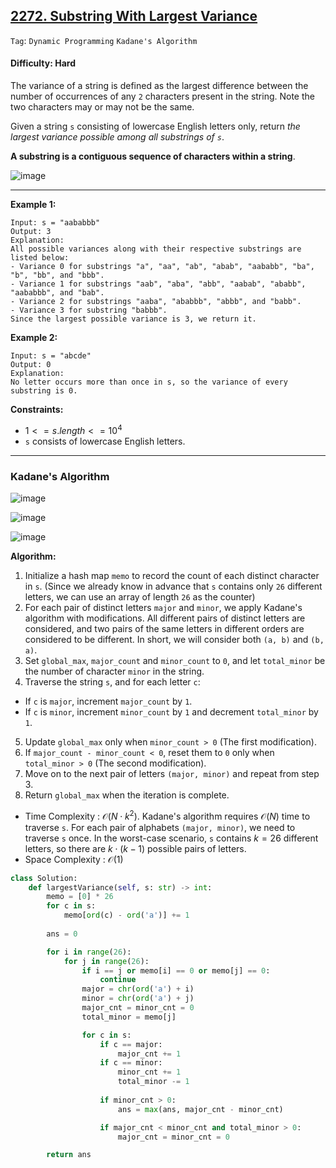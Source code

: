 ## [2272. Substring With Largest Variance](https://leetcode.com/problems/substring-with-largest-variance/)

```Tag```: ```Dynamic Programming``` ```Kadane's Algorithm```

#### Difficulty: Hard

The variance of a string is defined as the largest difference between the number of occurrences of any ```2``` characters present in the string. Note the two characters may or may not be the same.

Given a string ```s``` consisting of lowercase English letters only, return _the largest variance possible among all substrings of ```s```_.

__A substring is a contiguous sequence of characters within a string__.

![image](https://github.com/quananhle/Python/assets/35042430/0f25768b-5916-437d-9299-f89ae69175e6)

---

__Example 1:__
```
Input: s = "aababbb"
Output: 3
Explanation:
All possible variances along with their respective substrings are listed below:
- Variance 0 for substrings "a", "aa", "ab", "abab", "aababb", "ba", "b", "bb", and "bbb".
- Variance 1 for substrings "aab", "aba", "abb", "aabab", "ababb", "aababbb", and "bab".
- Variance 2 for substrings "aaba", "ababbb", "abbb", and "babb".
- Variance 3 for substring "babbb".
Since the largest possible variance is 3, we return it.
```

__Example 2:__
```
Input: s = "abcde"
Output: 0
Explanation:
No letter occurs more than once in s, so the variance of every substring is 0.
```

__Constraints:__

- $1 <= s.length <= 10^{4}$
- ```s``` consists of lowercase English letters.

---

### Kadane's Algorithm

![image](https://leetcode.com/problems/substring-with-largest-variance/Figures/2272/1.png)

![image](https://leetcode.com/problems/substring-with-largest-variance/Figures/2272/exp.png)

![image](https://leetcode.com/problems/substring-with-largest-variance/Figures/2272/3.png)

__Algorithm:__

1. Initialize a hash map ```memo``` to record the count of each distinct character in ```s```. (Since we already know in advance that ```s``` contains only ```26``` different letters, we can use an array of length ```26``` as the counter)
2. For each pair of distinct letters ```major``` and ```minor```, we apply Kadane's algorithm with modifications. All different pairs of distinct letters are considered, and two pairs of the same letters in different orders are considered to be different. In short, we will consider both ```(a, b)``` and ```(b, a)```.
3. Set ```global_max```, ```major_count``` and ```minor_count``` to ```0```, and let ```total_minor``` be the number of character ```minor``` in the string.
4. Traverse the string ```s```, and for each letter ```c```:
  - If ```c``` is ```major```, increment ```major_count``` by ```1```.
  - If ```c``` is ```minor```, increment ```minor_count``` by ```1``` and decrement ```total_minor``` by ```1```.
5. Update ```global_max``` only when ```minor_count > 0``` (The first modification).
6. If ```major_count - minor_count < 0```, reset them to ```0``` only when ```total_minor > 0``` (The second modification).
7. Move on to the next pair of letters ```(major, minor)``` and repeat from step 3.
8. Return ```global_max``` when the iteration is complete.

- Time Complexity : $\mathcal{O}(N \cdot k^{2})$. Kadane's algorithm requires $\mathcal{O}(N)$ time to traverse ```s```. For each pair of alphabets ```(major, minor)```, we need to traverse ```s``` once. In the worst-case scenario, ```s``` contains $k = 26$ different letters, so there are $k\cdot (k - 1)$ possible pairs of letters.
- Space Complexity : $\mathcal{O}(1)$

```Python
class Solution:
    def largestVariance(self, s: str) -> int:
        memo = [0] * 26
        for c in s:
            memo[ord(c) - ord('a')] += 1
        
        ans = 0

        for i in range(26):
            for j in range(26):
                if i == j or memo[i] == 0 or memo[j] == 0:
                    continue
                major = chr(ord('a') + i)
                minor = chr(ord('a') + j)
                major_cnt = minor_cnt = 0
                total_minor = memo[j]

                for c in s:
                    if c == major:
                        major_cnt += 1
                    if c == minor:
                        minor_cnt += 1
                        total_minor -= 1
                    
                    if minor_cnt > 0:
                        ans = max(ans, major_cnt - minor_cnt)

                    if major_cnt < minor_cnt and total_minor > 0:
                        major_cnt = minor_cnt = 0

        return ans
```

